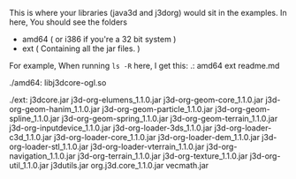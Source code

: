 This is where your libraries (java3d and j3dorg) would sit in the examples.
In here, You should see the folders
- amd64 ( or i386 if you're a 32 bit system )
- ext ( Containing all the jar files. )

For example, When running `ls -R` here, I get this: 
.:
amd64
ext
readme.md

./amd64:
libj3dcore-ogl.so

./ext:
j3dcore.jar
j3d-org-elumens_1.1.0.jar
j3d-org-geom-core_1.1.0.jar
j3d-org-geom-hanim_1.1.0.jar
j3d-org-geom-particle_1.1.0.jar
j3d-org-geom-spline_1.1.0.jar
j3d-org-geom-spring_1.1.0.jar
j3d-org-geom-terrain_1.1.0.jar
j3d-org-inputdevice_1.1.0.jar
j3d-org-loader-3ds_1.1.0.jar
j3d-org-loader-c3d_1.1.0.jar
j3d-org-loader-core_1.1.0.jar
j3d-org-loader-dem_1.1.0.jar
j3d-org-loader-stl_1.1.0.jar
j3d-org-loader-vterrain_1.1.0.jar
j3d-org-navigation_1.1.0.jar
j3d-org-terrain_1.1.0.jar
j3d-org-texture_1.1.0.jar
j3d-org-util_1.1.0.jar
j3dutils.jar
org.j3d.core_1.1.0.jar
vecmath.jar
